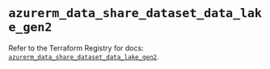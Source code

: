 # `azurerm_data_share_dataset_data_lake_gen2`

Refer to the Terraform Registry for docs: [`azurerm_data_share_dataset_data_lake_gen2`](https://registry.terraform.io/providers/hashicorp/azurerm/4.51.0/docs/resources/data_share_dataset_data_lake_gen2).
